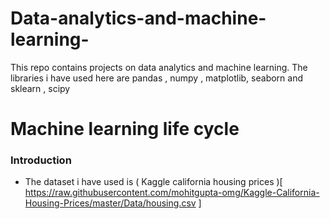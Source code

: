 # Data-analytics-and-machine-learning-
This repo contains projects on data analytics and machine learning. The libraries i have used here are pandas , numpy , matplotlib, seaborn and sklearn , scipy 

# Machine learning life cycle 

### Introduction 
* The dataset i have used is ( Kaggle california housing prices )[ https://raw.githubusercontent.com/mohitgupta-omg/Kaggle-California-Housing-Prices/master/Data/housing.csv ] 
